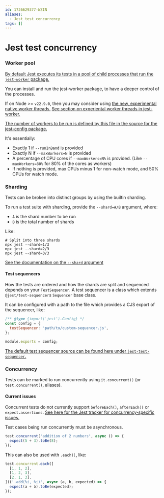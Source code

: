 ```yaml
---
id: 1726629377-WZIN
aliases:
  - Jest test concurrency
tags: []
---
```


# Jest test concurrency

### Worker pool

[By default Jest executes its tests in a pool of child processes that run the `jest-worker` package.](https://github.com/jestjs/jest/blob/main/packages/jest-worker/README.md)

You can install and run the jest-worker package, to have a deeper control of the processes.

If on Node >= `v22.9.0`, then you may consider using [the new, experimental native worker threads.](https://nodejs.org/api/worker_threads.html)
[See section on experiental worker threads in jest-worker.](https://github.com/jestjs/jest/blob/main/packages/jest-worker/README.md#experimental-worker)

[The number of workers to be run is defined by this file in the source for the jest-config package.](https://github.com/jestjs/jest/blob/77744a24816d0978b6c478987426c36d615864bd/packages/jest-config/src/get_max_workers.js)

It's essentially:
- Exactly 1 if `--runInBand` is provided
- Exactly N if `--maxWorkers=N` is provided
- A percentage of CPU cores if `--maxWorkers=N%` is provided. (Like `--maxWorkers=80%` for 80% of the cores as workers)
- If nothing is provided, max CPUs minus 1 for non-watch mode, and 50% CPUs for watch mode.

### Sharding

Tests can be broken into distinct groups by using the builtin sharding.

To run a test suite with sharding, provide the `--shard=A/B` argument, where:
- `A` is the shard number to be run
- `B` is the total number of shards

Like:
```shell
# Split into three shards
npx jest --shard=1/3
npx jest --shard=2/3
npx jest --shard=3/3
```

[See the documentation on the `--shard` argument](https://jestjs.io/docs/cli#--shard)

#### Test sequencers

How the tests are ordered and how the shards are split and sequenced depends on your `TestSequencer`.
A test sequencer is a class which extends `@jest/test-sequencer`s `Sequencer` base class.

It can be configured with a path to the file which provides a CJS export of the sequencer, like:
```js
/** @type {import('jest').Config} */
const config = {
  testSequencer: 'path/to/custom-sequencer.js',
};

module.exports = config;
```

[The default test sequencer source can be found here under `jest-test-sequencer`.](https://github.com/jestjs/jest/blob/main/packages/jest-test-sequencer/src/index.ts#L52)

### Concurrency

Tests can be marked to run concurrently using `it.concurrent()` (or `test.concurrent()`, aliases).

#### Current issues

Concurrent tests do not currently support `beforeEach()`, `afterEach()` or `expect.assertions`.
[See here for the Jest tracker for concurrency-specific issues.](https://github.com/jestjs/jest/labels/Area%3A%20Concurrent)

Test cases being run concurrently must be asynchronous.
```js
test.concurrent('addition of 2 numbers', async () => {
  expect(5 + 3).toBe(8);
});
```

This can also be used with `.each()`, like:
```js
test.concurrent.each([
  [1, 1, 2],
  [1, 2, 3],
  [2, 1, 3],
])('.add(%i, %i)', async (a, b, expected) => {
  expect(a + b).toBe(expected);
});
```

